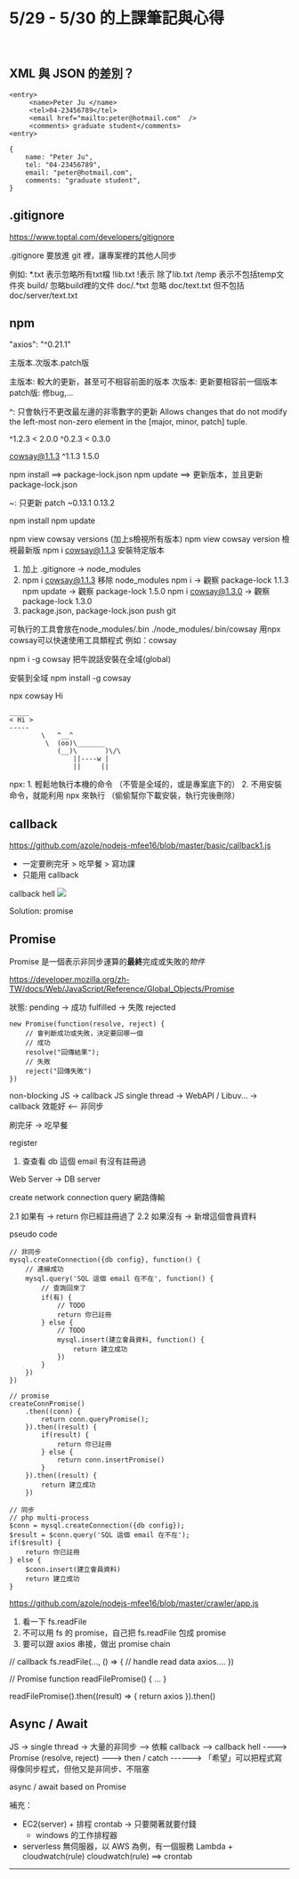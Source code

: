 # 5/29 - 5/30 的上課筆記與心得
<br>

## XML 與 JSON 的差別？
```xml=
<entry>
     <name>Peter Ju </name>
     <tel>04-23456789</tel>
     <email href="mailto:peter@hotmail.com"  />
     <comments> graduate student</comments>
<entry>
```

```json=
{
    name: "Peter Ju",
    tel: "04-23456789",
    email: "peter@hotmail.com",
    comments: "graduate student",
}
```

## .gitignore

https://www.toptal.com/developers/gitignore

.gitignore 要放進 git 裡，讓專案裡的其他人同步

例如:
*.txt 表示忽略所有txt檔
!lib.txt  !表示 除了lib.txt
/temp 表示不包括temp文件夾
build/  忽略build裡的文件
doc/.*txt  忽略 doc/text.txt 但不包括 doc/server/text.txt

## npm

"axios": "^0.21.1"

主版本.次版本.patch版 

主版本: 較大的更新，甚至可不相容前面的版本
次版本: 更新要相容前一個版本
patch版: 修bug,...


^: 只會執行不更改最左邊的非零數字的更新
Allows changes that do not modify the left-most non-zero element in the [major, minor, patch] tuple.

   ^1.2.3  < 2.0.0
   ^0.2.3  < 0.3.0 

cowsay@1.1.3
^1.1.3
1.5.0

npm install ==> package-lock.json
npm update ==> 更新版本，並且更新 package-lock.json


~: 只更新 patch
  ~0.13.1
      0.13.2

npm install
npm update

npm view cowsay versions (加上s檢視所有版本)
npm view cowsay version 檢視最新版
npm i cowsay@1.1.3 安裝特定版本

1. 加上 .gitignore -> node_modules
2. npm i cowsay@1.1.3
   移除 node_modules 
   npm i -> 觀察 package-lock 1.1.3
   npm update -> 觀察 package-lock 1.5.0
   npm i cowsay@1.3.0 -> 觀察 package-lock  1.3.0
3. package.json, package-lock.json push git


可執行的工具會放在node_modules/.bin
./node_modules/.bin/cowsay 
用npx cowsay可以快速使用工具類程式
例如：cowsay

npm i -g cowsay 把牛說話安裝在全域(global)

安裝到全域 
npm install -g cowsay 

npx cowsay Hi
```bash=
_____
< Hi >
-----
        \   ^__^
         \  (oo)\_______
            (__)\       )\/\
                ||----w |
                ||     ||
```

npx:
    1. 輕鬆地執行本機的命令 （不管是全域的，或是專案底下的）
    2. 不用安裝命令，就能利用 npx 來執行 （偷偷幫你下載安裝，執行完後刪除）
    
## callback

https://github.com/azole/nodejs-mfee16/blob/master/basic/callback1.js

- 一定要刷完牙 > 吃早餐 > 寫功課
- 只能用 callback

callback hell
![](https://i.imgur.com/cuHysRx.png)

Solution: promise

## Promise

Promise 是一個表示非同步運算的**最終**完成或失敗的*物件*

https://developer.mozilla.org/zh-TW/docs/Web/JavaScript/Reference/Global_Objects/Promise

狀態:
    pending -> 成功 fulfilled
            -> 失敗 rejected

```javascript=
new Promise(function(resolve, reject) {
    // 會判斷成功或失敗，決定要回哪一個
    // 成功
    resolve("回傳結果");
    // 失敗
    reject("回傳失敗")
})
```

non-blocking
JS -> callback
JS single thread -> WebAPI / Libuv... -> callback
效能好 <-- 非同步

刷完牙 -> 吃早餐

register
1. 查查看 db 這個 email 有沒有註冊過 
 
 Web Server -> DB server
 
 create network connection
 query 網路傳輸
 
2.1 如果有 -> return 你已經註冊過了
2.2 如果沒有 -> 新增這個會員資料

pseudo code
```javascript=
// 非同步
mysql.createConnection({db config}, function() {
    // 連線成功
    mysql.query('SQL 這個 email 在不在', function() {
        // 查詢回來了
        if(有) {
            // TODO
            return 你已註冊
        } else {
            // TODO
            mysql.insert(建立會員資料, function() {
                return 建立成功
            })
        }
    })
})
```

```javascript=
// promise
createConnPromise()
    .then((conn) {
        return conn.queryPromise();
    }).then((result) {
        if(result) {
            return 你已註冊
        } else {
            return conn.insertPromise()
        }
    }).then((result) {
        return 建立成功
    })
```

```php=
// 同步
// php multi-process
$conn = mysql.createConnection({db config});
$result = $conn.query('SQL 這個 email 在不在');
if($result) {
    return 你已註冊
} else {
    $conn.insert(建立會員資料)
    return 建立成功
}
```

https://github.com/azole/nodejs-mfee16/blob/master/crawler/app.js
1. 看一下 fs.readFile
2. 不可以用 fs 的 promise，自己把 fs.readFile 包成 promise
3. 要可以跟 axios 串接，做出 promise chain

// callback
fs.readFile(..., () => {
    // handle read data
    axios....
})

// Promise 
function readFilePromise() {
...
}

readFilePromise().then((result) => {
    return axios
}).then()

## Async / Await

JS -> single thread 
   -> 大量的非同步 
     --> 依賴 callback
     --> callback hell
     ----> Promise (resolve, reject)
       ---> then / catch
       ------> 「希望」可以把程式寫得像同步程式，但他又是非同步、不阻塞

async / await based on Promise

補充：
- EC2(server) + 排程 crontab -> 只要開著就要付錢
    - windows 的工作排程器
- serverless 無伺服器，以 AWS 為例，有一個服務 Lambda + cloudwatch(rule)
  cloudwatch(rule) ==> crontab


---
